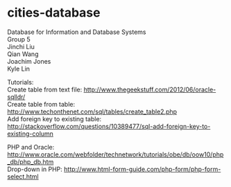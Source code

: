 cities-database
===============
Database for Information and Database Systems  
Group 5  
Jinchi Liu  
Qian Wang  
Joachim Jones  
Kyle Lin  

Tutorials:  
Create table from text file: http://www.thegeekstuff.com/2012/06/oracle-sqlldr/  
Create table from table: http://www.techonthenet.com/sql/tables/create_table2.php  
Add foreign key to existing table: http://stackoverflow.com/questions/10389477/sql-add-foreign-key-to-existing-column  

PHP and Oracle: http://www.oracle.com/webfolder/technetwork/tutorials/obe/db/oow10/php_db/php_db.htm  
Drop-down in PHP: http://www.html-form-guide.com/php-form/php-form-select.html  
